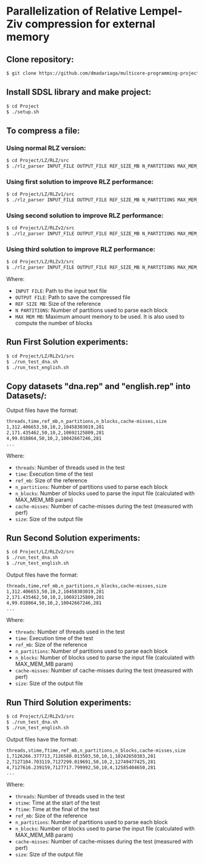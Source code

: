 # Parallelization of Relative Lempel-Ziv compression for external memory

## Clone repository:
```sh
$ git clone https://github.com/dmadariaga/multicore-programming-project.git
```

## Install SDSL library and make project:
```sh
$ cd Project
$ ./setup.sh
```
## To compress a file:
### Using normal RLZ version:
```sh
$ cd Project/LZ/RLZ/src
$ ./rlz_parser INPUT_FILE OUTPUT_FILE REF_SIZE_MB N_PARTITIONS MAX_MEM_MB
```
### Using first solution to improve RLZ performance:
```sh
$ cd Project/LZ/RLZv1/src
$ ./rlz_parser INPUT_FILE OUTPUT_FILE REF_SIZE_MB N_PARTITIONS MAX_MEM_MB
```
### Using second solution to improve RLZ performance:
```sh
$ cd Project/LZ/RLZv2/src
$ ./rlz_parser INPUT_FILE OUTPUT_FILE REF_SIZE_MB N_PARTITIONS MAX_MEM_MB
```
### Using third solution to improve RLZ performance:
```sh
$ cd Project/LZ/RLZv3/src
$ ./rlz_parser INPUT_FILE OUTPUT_FILE REF_SIZE_MB N_PARTITIONS MAX_MEM_MB
```
Where:
- ```INPUT FILE```: Path to the input text file
- ```OUTPUT FILE```: Path to save the compressed file
- ```REF SIZE MB```: Size of the reference
- ```N PARTITIONS```: Number of partitions used to parse each block
- ```MAX MEM MB```: Maximum amount memory to be used. It is also used to compute the number of blocks

## Run First Solution experiments:
```sh
$ cd Project/LZ/RLZv1/src
$ ./run_test_dna.sh
$ ./run_test_english.sh
```

## Copy datasets "dna.rep" and "english.rep" into Datasets/:

Output files have the format:
```sh
threads,time,ref_mb,n_partitions,n_blocks,cache-misses,size
1,312.406653,50,10,2,10458303019,281
2,171.435462,50,10,2,10692125809,281
4,99.018864,50,10,2,10042667246,281
...
```
Where:
- ```threads```: Number of threads used in the test
- ```time```: Execution time of the test
- ```ref_mb```: Size of the reference
- ```n_partitions```: Number of partitions used to parse each block
- ```n_blocks```: Number of blocks used to parse the input file (calculated with MAX_MEM_MB param)
- ```cache-misses```: Number of cache-misses during the test (measured with perf)
- ```size```: Size of the output file

## Run Second Solution experiments:
```sh
$ cd Project/LZ/RLZv2/src
$ ./run_test_dna.sh
$ ./run_test_english.sh
```

Output files have the format:
```sh
threads,time,ref_mb,n_partitions,n_blocks,cache-misses,size
1,312.406653,50,10,2,10458303019,281
2,171.435462,50,10,2,10692125809,281
4,99.018864,50,10,2,10042667246,281
...
```
Where:
- ```threads```: Number of threads used in the test
- ```time```: Execution time of the test
- ```ref_mb```: Size of the reference
- ```n_partitions```: Number of partitions used to parse each block
- ```n_blocks```: Number of blocks used to parse the input file (calculated with MAX_MEM_MB param)
- ```cache-misses```: Number of cache-misses during the test (measured with perf)
- ```size```: Size of the output file

## Run Third Solution experiments:
```sh
$ cd Project/LZ/RLZv3/src
$ ./run_test_dna.sh
$ ./run_test_english.sh
```

Output files have the format:
```sh
threads,stime,ftime,ref_mb,n_partitions,n_blocks,cache-misses,size
1,7126266.377713,7126580.013503,50,10,1,10242650383,281
2,7127104.703119,7127299.019691,50,10,2,12749477425,281
4,7127616.239159,7127717.799992,50,10,4,12585404650,281
...
```
Where:
- ```threads```: Number of threads used in the test
- ```stime```: Time at the start of the test
- ```ftime```: Time at the final of the test
- ```ref_mb```: Size of the reference
- ```n_partitions```: Number of partitions used to parse each block
- ```n_blocks```: Number of blocks used to parse the input file (calculated with MAX_MEM_MB param)
- ```cache-misses```: Number of cache-misses during the test (measured with perf)
- ```size```: Size of the output file
